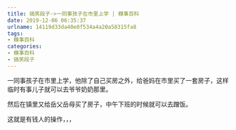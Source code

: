 ```yaml
---
title: 搞笑段子->一同事孩子在市里上学 | 糗事百科
date: 2019-12-06 06:35:37
urlname: 14119d33da40e0f534a4a20a58315fa8
tags: 
- 糗事百科
categories:
- 糗事百科
- 搞笑段子
---
```

一同事孩子在市里上学，他除了自己买房之外，给爸妈在市里买了一套房子，这样临时有事儿子就可以去爷爷奶奶那里。

然后在镇里又给岳父岳母买了房子，中午下班的时候就可以去蹭饭。

这就是有钱人的操作，，，


